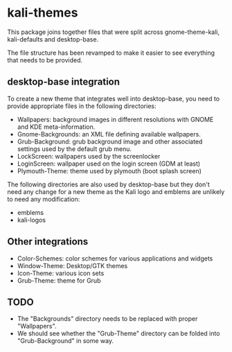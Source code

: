 # kali-themes

This package joins together files that were split across gnome-theme-kali,
kali-defaults and desktop-base.

The file structure has been revamped to make it easier to see everything
that needs to be provided.

## desktop-base integration

To create a new theme that integrates well into desktop-base, you need to
provide appropriate files in the following directories:

* Wallpapers: background images in different resolutions with GNOME and
  KDE meta-information.
* Gnome-Backgrounds: an XML file defining available wallpapers.
* Grub-Background: grub background image and other associated settings
  used by the default grub menu.
* LockScreen: wallpapers used by the screenlocker
* LoginScreen: wallpaper used on the login screen (GDM at least)
* Plymouth-Theme: theme used by plymouth (boot splash screen)

The following directories are also used by desktop-base but they don't
need any change for a new theme as the Kali logo and emblems are unlikely
to need any modification:
* emblems
* kali-logos

## Other integrations

* Color-Schemes: color schemes for various applications and widgets
* Window-Theme: Desktop/GTK themes
* Icon-Theme: various icon sets
* Grub-Theme: theme for Grub

## TODO

* The "Backgrounds" directory needs to be replaced with proper
  "Wallpapers".
* We should see whether the "Grub-Theme" directory can be folded
  into "Grub-Background" in some way.

